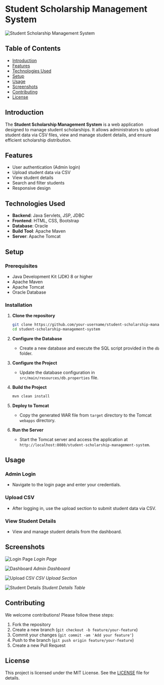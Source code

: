 # Student Scholarship Management System

![Student Scholarship Management System](images/banner.png)

## Table of Contents
- [Introduction](#introduction)
- [Features](#features)
- [Technologies Used](#technologies-used)
- [Setup](#setup)
- [Usage](#usage)
- [Screenshots](#screenshots)
- [Contributing](#contributing)
- [License](#license)

## Introduction
The **Student Scholarship Management System** is a web application designed to manage student scholarships. It allows administrators to upload student data via CSV files, view and manage student details, and ensure efficient scholarship distribution.

## Features
- User authentication (Admin login)
- Upload student data via CSV
- View student details
- Search and filter students
- Responsive design

## Technologies Used
- **Backend**: Java Servlets, JSP, JDBC
- **Frontend**: HTML, CSS, Bootstrap
- **Database**: Oracle
- **Build Tool**: Apache Maven
- **Server**: Apache Tomcat

## Setup
### Prerequisites
- Java Development Kit (JDK) 8 or higher
- Apache Maven
- Apache Tomcat
- Oracle Database

### Installation
1. **Clone the repository**
    ```bash
    git clone https://github.com/your-username/student-scholarship-management-system.git
    cd student-scholarship-management-system
    ```

2. **Configure the Database**
    - Create a new database and execute the SQL script provided in the `db` folder.

3. **Configure the Project**
    - Update the database configuration in `src/main/resources/db.properties` file.

4. **Build the Project**
    ```bash
    mvn clean install
    ```

5. **Deploy to Tomcat**
    - Copy the generated WAR file from `target` directory to the Tomcat `webapps` directory.

6. **Run the Server**
    - Start the Tomcat server and access the application at `http://localhost:8080/student-scholarship-management-system`.

## Usage
### Admin Login
- Navigate to the login page and enter your credentials.

### Upload CSV
- After logging in, use the upload section to submit student data via CSV.

### View Student Details
- View and manage student details from the dashboard.

## Screenshots
![Login Page](images/login.png)
*Login Page*

![Dashboard](images/dashboard.png)
*Admin Dashboard*

![Upload CSV](images/upload.png)
*CSV Upload Section*

![Student Details](images/student_details.png)
*Student Details Table*

## Contributing
We welcome contributions! Please follow these steps:
1. Fork the repository
2. Create a new branch (`git checkout -b feature/your-feature`)
3. Commit your changes (`git commit -am 'Add your feature'`)
4. Push to the branch (`git push origin feature/your-feature`)
5. Create a new Pull Request

## License
This project is licensed under the MIT License. See the [LICENSE](LICENSE) file for details.

